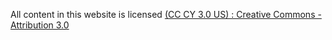 All content in this website is licensed [(CC CY 3.0 US) : Creative Commons - Attribution 3.0](https://creativecommons.org/licenses/by/3.0/us/)
